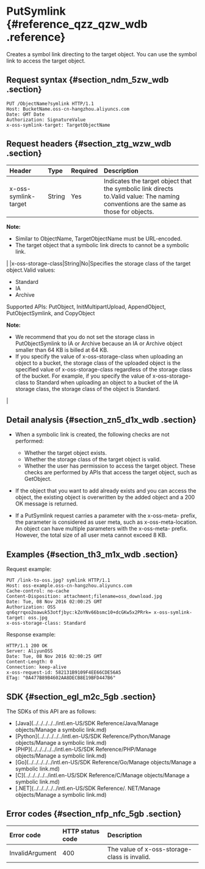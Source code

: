 # PutSymlink {#reference_qzz_qzw_wdb .reference}

Creates a symbol link directing to the target object. You can use the symbol link to access the target object.

## Request syntax {#section_ndm_5zw_wdb .section}

```
PUT /ObjectName?symlink HTTP/1.1
Host: BucketName.oss-cn-hangzhou.aliyuncs.com
Date: GMT Date
Authorization: SignatureValue
x-oss-symlink-target: TargetObjectName
```

## Request headers {#section_ztg_wzw_wdb .section}

|Header|Type|Required|Description|
|:-----|:---|--------|:----------|
|x-oss-symlink-target|String|Yes|Indicates the target object that the symbolic link directs to.Valid value: The naming conventions are the same as those for objects.

**Note:** 

-   Similar to ObjectName, TargetObjectName must be URL-encoded.
-   The target object that a symbolic link directs to cannot be a symbolic link.

|
|x-oss-storage-class|String|No|Specifies the storage class of the target object.Valid values:

-   Standard
-   IA
-   Archive

Supported APIs: PutObject, InitMultipartUpload, AppendObject, PutObjectSymlink, and CopyObject

**Note:** 

-   We recommend that you do not set the storage class in PutObjectSymlink to IA or Archive because an IA or Archive object smaller than 64 KB is billed at 64 KB.
-   If you specify the value of x-oss-storage-class when uploading an object to a bucket, the storage class of the uploaded object is the specified value of x-oss-storage-class regardless of the storage class of the bucket. For example, if you specify the value of x-oss-storage-class to Standard when uploading an object to a bucket of the IA storage class, the storage class of the object is Standard.

|

## Detail analysis {#section_zn5_d1x_wdb .section}

-   When a symbolic link is created, the following checks are not performed:

    -   Whether the target object exists.
    -   Whether the storage class of the target object is valid.
    -   Whether the user has permission to access the target object.
    These checks are performed by APIs that access the target object, such as GetObject.

-   If the object that you want to add already exists and you can access the object, the existing object is overwritten by the added object and a 200 OK message is returned.
-   If a PutSymlink request carries a parameter with the x-oss-meta- prefix, the parameter is considered as user meta, such as x-oss-meta-location. An object can have multiple parameters with the x-oss-meta- prefix. However, the total size of all user meta cannot exceed 8 KB.

## Examples {#section_th3_m1x_wdb .section}

Request example:

```
PUT /link-to-oss.jpg? symlink HTTP/1.1 
Host: oss-example.oss-cn-hangzhou.aliyuncs.com 
Cache-control: no-cache 
Content-Disposition: attachment;filename=oss_download.jpg 
Date: Tue, 08 Nov 2016 02:00:25 GMT 
Authorization: OSS qn6qrrqxo2oawuk53otfjbyc:kZoYNv66bsmc10+dcGKw5x2PRrk= x-oss-symlink-target: oss.jpg
x-oss-storage-class: Standard
```

Response example:

```
HTTP/1.1 200 OK
Server: AliyunOSS
Date: Tue, 08 Nov 2016 02:00:25 GMT
Content-Length: 0
Connection: keep-alive
x-oss-request-id: 582131B9109F4EE66CDE56A5
ETag: "0A477B89B4602AA8DECB8E19BFD447B6"
```

## SDK {#section_egl_m2c_5gb .section}

The SDKs of this API are as follows:

-   [Java](../../../../../intl.en-US/SDK Reference/Java/Manage objects/Manage a symbolic link.md)
-   [Python](../../../../../intl.en-US/SDK Reference/Python/Manage objects/Manage a symbolic link.md)
-   [PHP](../../../../../intl.en-US/SDK Reference/PHP/Manage objects/Manage a symbolic link.md)
-   [Go](../../../../../intl.en-US/SDK Reference/Go/Manage objects/Manage a symbolic link.md)
-   [C](../../../../../intl.en-US/SDK Reference/C/Manage objects/Manage a symbolic link.md)
-   [.NET](../../../../../intl.en-US/SDK Reference/. NET/Manage objects/Manage a symbolic link.md)

## Error codes {#section_nfp_nfc_5gb .section}

|Error code|HTTP status code|Description|
|:---------|:---------------|:----------|
|InvalidArgument|400|The value of x-oss-storage-class is invalid.|

